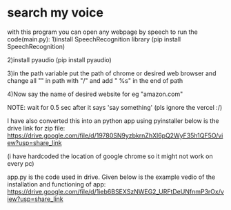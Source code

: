 # search my voice
with this program you can open any webpage by speech
to run the code(main.py):
1)install SpeechRecognition library
          (pip install SpeechRecognition)

2)install pyaudio
          (pip install pyaudio)

3)in the path variable put the path of chrome or desired web browser and change all "\" in path with "/" and add " %s" in the end of path

4)Now say the name of desired website for eg "amazon.com"

NOTE: wait for 0.5 sec after it says 'say something'
(pls ignore the vercel :/)

I have also converted this into an python app using pyinstaller below is the drive link for zip file:
https://drive.google.com/file/d/19780SN9yzbkrnZhXl6pQ2WyF35h1QF5O/view?usp=share_link

(i have hardcoded the location of google chrome so it might not work on every pc)

app.py is the code used in drive.
Given below is the example vedio of the installation and functioning of app:
https://drive.google.com/file/d/1ieb6BSEXSzNWEG2_URFtDeUNfnmP3rOx/view?usp=share_link
